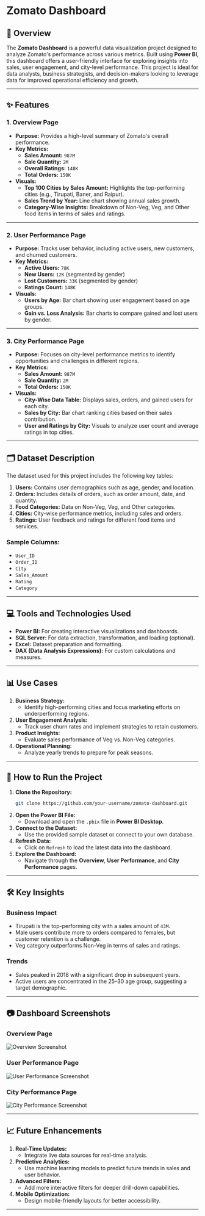 # Zomato Dashboard

## 📖 Overview

The **Zomato Dashboard** is a powerful data visualization project designed to analyze Zomato's performance across various metrics. Built using **Power BI**, this dashboard offers a user-friendly interface for exploring insights into sales, user engagement, and city-level performance. This project is ideal for data analysts, business strategists, and decision-makers looking to leverage data for improved operational efficiency and growth.

---

## ✨ Features

### **1. Overview Page**
- **Purpose:** Provides a high-level summary of Zomato's overall performance.
- **Key Metrics:**
  - **Sales Amount:** `987M`
  - **Sale Quantity:** `2M`
  - **Overall Ratings:** `148K`
  - **Total Orders:** `150K`
- **Visuals:**
  - **Top 100 Cities by Sales Amount:** Highlights the top-performing cities (e.g., Tirupati, Baner, and Raipur).
  - **Sales Trend by Year:** Line chart showing annual sales growth.
  - **Category-Wise Insights:** Breakdown of Non-Veg, Veg, and Other food items in terms of sales and ratings.

---

### **2. User Performance Page**
- **Purpose:** Tracks user behavior, including active users, new customers, and churned customers.
- **Key Metrics:**
  - **Active Users:** `78K`
  - **New Users:** `12K` (segmented by gender)
  - **Lost Customers:** `33K` (segmented by gender)
  - **Ratings Count:** `148K`
- **Visuals:**
  - **Users by Age:** Bar chart showing user engagement based on age groups.
  - **Gain vs. Loss Analysis:** Bar charts to compare gained and lost users by gender.

---

### **3. City Performance Page**
- **Purpose:** Focuses on city-level performance metrics to identify opportunities and challenges in different regions.
- **Key Metrics:**
  - **Sales Amount:** `987M`
  - **Sale Quantity:** `2M`
  - **Total Orders:** `150K`
- **Visuals:**
  - **City-Wise Data Table:** Displays sales, orders, and gained users for each city.
  - **Sales by City:** Bar chart ranking cities based on their sales contribution.
  - **User and Ratings by City:** Visuals to analyze user count and average ratings in top cities.

---

## 🗂️ Dataset Description

The dataset used for this project includes the following key tables:
1. **Users:** Contains user demographics such as age, gender, and location.
2. **Orders:** Includes details of orders, such as order amount, date, and quantity.
3. **Food Categories:** Data on Non-Veg, Veg, and Other categories.
4. **Cities:** City-wise performance metrics, including sales and orders.
5. **Ratings:** User feedback and ratings for different food items and services.

### Sample Columns:
- `User_ID`
- `Order_ID`
- `City`
- `Sales_Amount`
- `Rating`
- `Category`

---

## 💻 Tools and Technologies Used

- **Power BI:** For creating interactive visualizations and dashboards.
- **SQL Server:** For data extraction, transformation, and loading (optional).
- **Excel:** Dataset preparation and formatting.
- **DAX (Data Analysis Expressions):** For custom calculations and measures.

---

## 📊 Use Cases

1. **Business Strategy:**
   - Identify high-performing cities and focus marketing efforts on underperforming regions.
2. **User Engagement Analysis:**
   - Track user churn rates and implement strategies to retain customers.
3. **Product Insights:**
   - Evaluate sales performance of Veg vs. Non-Veg categories.
4. **Operational Planning:**
   - Analyze yearly trends to prepare for peak seasons.

---

## 🚀 How to Run the Project

1. **Clone the Repository:**
   ```bash
   git clone https://github.com/your-username/zomato-dashboard.git
   ```
2. **Open the Power BI File:**
   - Download and open the `.pbix` file in **Power BI Desktop**.
3. **Connect to the Dataset:**
   - Use the provided sample dataset or connect to your own database.
4. **Refresh Data:**
   - Click on `Refresh` to load the latest data into the dashboard.
5. **Explore the Dashboard:**
   - Navigate through the **Overview**, **User Performance**, and **City Performance** pages.

---

## 🛠️ Key Insights

### **Business Impact**
- Tirupati is the top-performing city with a sales amount of `43M`.
- Male users contribute more to orders compared to females, but customer retention is a challenge.
- Veg category outperforms Non-Veg in terms of sales and ratings.

### **Trends**
- Sales peaked in 2018 with a significant drop in subsequent years.
- Active users are concentrated in the 25–30 age group, suggesting a target demographic.

---

## 📷 Dashboard Screenshots

### **Overview Page**
![Overview Screenshot](Overview-Screenshot.PNG)

### **User Performance Page**
![User Performance Screenshot](path/to/user-performance-screenshot.png)

### **City Performance Page**
![City Performance Screenshot](path/to/city-performance-screenshot.png)

---

## 📈 Future Enhancements

1. **Real-Time Updates:**
   - Integrate live data sources for real-time analysis.
2. **Predictive Analytics:**
   - Use machine learning models to predict future trends in sales and user behavior.
3. **Advanced Filters:**
   - Add more interactive filters for deeper drill-down capabilities.
4. **Mobile Optimization:**
   - Design mobile-friendly layouts for better accessibility.

---
```
